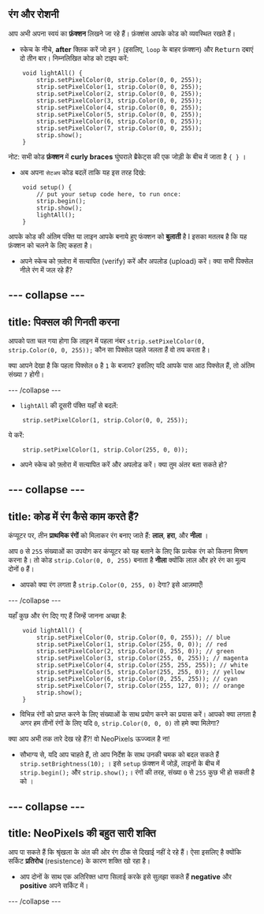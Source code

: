## रंग और रोशनी

आप अभी अपना स्वयं का **फ़ंक्शन** लिखने जा रहे हैं। फ़ंक्शंस आपके कोड को व्यवस्थित रखते हैं।

+ स्केच के नीचे, **after** क्लिक करें जो इन `}` (इसलिए, `loop` के बाहर फ़ंक्शन) और <kbd>Return</kbd> दबाएं दो तीन बार। निम्नलिखित कोड को टाइप करें:

``` 
    void lightAll() {
        strip.setPixelColor(0, strip.Color(0, 0, 255));
        strip.setPixelColor(1, strip.Color(0, 0, 255));
        strip.setPixelColor(2, strip.Color(0, 0, 255));
        strip.setPixelColor(3, strip.Color(0, 0, 255));
        strip.setPixelColor(4, strip.Color(0, 0, 255));
        strip.setPixelColor(5, strip.Color(0, 0, 255));
        strip.setPixelColor(6, strip.Color(0, 0, 255));
        strip.setPixelColor(7, strip.Color(0, 0, 255));
        strip.show();
    }
```

नोट: सभी कोड **फ़ंक्शन** में **curly braces** घुंघराले ब्रैकेट्स की एक जोड़ी के बीच में जाता है `{ }` ।

+ अब अपना `सेटअप` कोड बदलें ताकि यह इस तरह दिखे:

``` 
    void setup() {
        // put your setup code here, to run once:
        strip.begin();
        strip.show();
        lightAll();
    }
```

आपके कोड की अंतिम पंक्ति या लाइन आपके बनाये हुए फंक्शन को **बुलाती** है I इसका मतलब है कि यह फ़ंक्शन को चलने के लिए कहता है।

+ अपने स्केच को फ़्लोरा में सत्यापित (verify) करें और अपलोड (upload) करें। क्या सभी पिक्सेल नीले रंग में जल रहे हैं?

--- collapse ---
---
title: पिक्सल की गिनती करना
---

आपको पता चल गया होगा कि लाइन में पहला नंबर `strip.setPixelColor(0, strip.Color(0, 0, 255));` कौन सा पिक्सेल पहले जलता हैं वो तय करता है।

क्या आपने देखा है कि पहला पिक्सेल `0` है `1` के बजाय? इसलिए यदि आपके पास आठ पिक्सेल हैं, तो अंतिम संख्या `7` होगी।

--- /collapse ---

+ `lightAll` की दूसरी पंक्ति यहाँ से बदलें:

```
    strip.setPixelColor(1, strip.Color(0, 0, 255));
```

ये करें:

```
    strip.setPixelColor(1, strip.Color(255, 0, 0));
```

+ अपने स्केच को फ़्लोरा में सत्यापित करें और अपलोड करें। क्या तुम अंतर बता सकते हो?

--- collapse ---
---
title: कोड में रंग कैसे काम करते हैं?
---

कंप्यूटर पर, तीन **प्राथमिक रंगों** को मिलाकर रंग बनाए जाते हैं: **लाल**, **हरा**, और **नीला** ।

आप `0` से `255` संख्याओं का उपयोग कर कंप्यूटर को यह बताने के लिए कि प्रत्येक रंग को कितना मिश्रण करना है। तो कोड `strip.Color(0, 0, 255)` बनाता है **नीला** क्योंकि लाल और हरे रंग का मूल्य दोनों `0` हैं।

+ आपको क्या रंग लगता है `strip.Color(0, 255, 0)` देगा? इसे आज़माएँ!

--- /collapse ---

यहाँ कुछ और रंग दिए गए हैं जिन्हें जानना अच्छा है:

```
    void lightAll() {
        strip.setPixelColor(0, strip.Color(0, 0, 255)); // blue
        strip.setPixelColor(1, strip.Color(255, 0, 0)); // red
        strip.setPixelColor(2, strip.Color(0, 255, 0)); // green
        strip.setPixelColor(3, strip.Color(255, 0, 255)); // magenta
        strip.setPixelColor(4, strip.Color(255, 255, 255)); // white
        strip.setPixelColor(5, strip.Color(255, 255, 0)); // yellow
        strip.setPixelColor(6, strip.Color(0, 255, 255)); // cyan
        strip.setPixelColor(7, strip.Color(255, 127, 0)); // orange
        strip.show();
    }
```

+ विभिन्न रंगों को प्राप्त करने के लिए संख्याओं के साथ प्रयोग करने का प्रयास करें। आपको क्या लगता है अगर हम तीनों रंगों के लिए यदि `0`, `strip.Color(0, 0, 0)` तो हमे क्या मिलेगा?

क्या आप अभी तक तारे देख रहे हैं?! वो NeoPixels ऊज्ज्वल है ना!

+ सौभाग्य से, यदि आप चाहते हैं, तो आप निर्देश के साथ उनकी चमक को बदल सकते हैं `strip.setBrightness(10);` । इसे `setup` फ़ंक्शन में जोड़ें, लाइनों के बीच में `strip.begin();` और `strip.show();`। रंगों की तरह, संख्या `0` से `255` कुछ भी हो सकती है को ।

--- collapse ---
---
title: NeoPixels की बहुत सारी शक्ति
---

आप पा सकते हैं कि श्रृंखला के अंत की ओर रंग ठीक से दिखाई नहीं दे रहे हैं। ऐसा इसलिए है क्योंकि सर्किट **प्रतिरोध** (resistence) के कारण शक्ति खो रहा है।

+ आप दोनों के साथ एक अतिरिक्त धागा सिलाई करके इसे सुलझा सकते हैं **negative** और **positive** अपने सर्किट में।

--- /collapse ---
